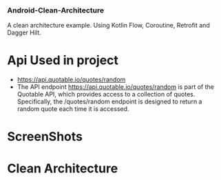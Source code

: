 ### **Android-Clean-Architecture**

A clean architecture example. Using Kotlin Flow, Coroutine, Retrofit and Dagger Hilt.

# Api Used in project
* https://api.quotable.io/quotes/random
* The API endpoint https://api.quotable.io/quotes/random is part of the Quotable API, which provides access to a collection of quotes. Specifically, the /quotes/random endpoint is designed to return a random quote each time it is accessed.

# ScreenShots

# Clean Architecture 
